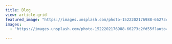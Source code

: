 ```yaml
---
title: Blog
view: article-grid
featured_image: "https://images.unsplash.com/photo-1522202176988-66273c2fd55f?auto=format&fit=crop&w=1600&q=80"
images:
  - "https://images.unsplash.com/photo-1522202176988-66273c2fd55f?auto=format&fit=crop&w=1600&q=80"

---
```

